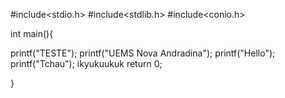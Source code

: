 #include<stdio.h>
#include<stdlib.h>
#include<conio.h>

int main(){

printf("TESTE");
printf("UEMS Nova Andradina");
printf("Hello");
printf("Tchau");
ikyukuukuk
return 0;

}
